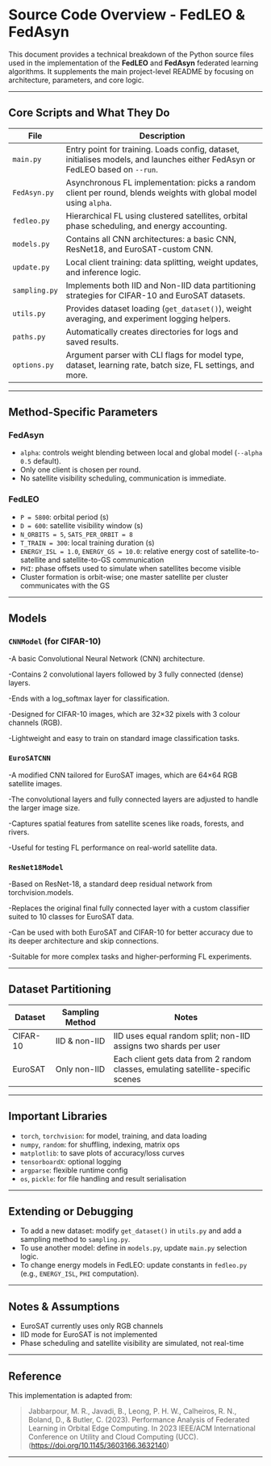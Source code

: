 # Source Code Overview - FedLEO & FedAsyn

This document provides a technical breakdown of the Python source files used in the implementation of the **FedLEO** and **FedAsyn** federated learning algorithms. It supplements the main project-level README by focusing on architecture, parameters, and core logic.

---

## Core Scripts and What They Do

| File           | Description |
|----------------|-------------|
| `main.py`      | Entry point for training. Loads config, dataset, initialises models, and launches either FedAsyn or FedLEO based on `--run`. |
| `FedAsyn.py`   | Asynchronous FL implementation: picks a random client per round, blends weights with global model using `alpha`. |
| `fedleo.py`    | Hierarchical FL using clustered satellites, orbital phase scheduling, and energy accounting. |
| `models.py`    | Contains all CNN architectures: a basic CNN, ResNet18, and EuroSAT-custom CNN. |
| `update.py`    | Local client training: data splitting, weight updates, and inference logic. |
| `sampling.py`  | Implements both IID and Non-IID data partitioning strategies for CIFAR-10 and EuroSAT datasets. |
| `utils.py`     | Provides dataset loading (`get_dataset()`), weight averaging, and experiment logging helpers. |
| `paths.py`     | Automatically creates directories for logs and saved results. |
| `options.py`   | Argument parser with CLI flags for model type, dataset, learning rate, batch size, FL settings, and more. |

---

## Method-Specific Parameters

### FedAsyn

- `alpha`: controls weight blending between local and global model (`--alpha 0.5` default).
- Only one client is chosen per round.
- No satellite visibility scheduling, communication is immediate.

### FedLEO

- `P = 5800`: orbital period (s)
- `D = 600`: satellite visibility window (s)
- `N_ORBITS = 5`, `SATS_PER_ORBIT = 8`
- `T_TRAIN = 300`: local training duration (s)
- `ENERGY_ISL = 1.0`, `ENERGY_GS = 10.0`: relative energy cost of satellite-to-satellite and satellite-to-GS communication
- `PHI`: phase offsets used to simulate when satellites become visible
- Cluster formation is orbit-wise; one master satellite per cluster communicates with the GS

---

## Models

### `CNNModel` (for CIFAR-10)
-A basic Convolutional Neural Network (CNN) architecture.

-Contains 2 convolutional layers followed by 3 fully connected (dense) layers.

-Ends with a log_softmax layer for classification.

-Designed for CIFAR-10 images, which are 32×32 pixels with 3 colour channels (RGB).

-Lightweight and easy to train on standard image classification tasks.

### `EuroSATCNN`
-A modified CNN tailored for EuroSAT images, which are 64×64 RGB satellite images.

-The convolutional layers and fully connected layers are adjusted to handle the larger image size.

-Captures spatial features from satellite scenes like roads, forests, and rivers.

-Useful for testing FL performance on real-world satellite data.



### `ResNet18Model`
-Based on ResNet-18, a standard deep residual network from torchvision.models.

-Replaces the original final fully connected layer with a custom classifier suited to 10 classes for EuroSAT data.

-Can be used with both EuroSAT and CIFAR-10 for better accuracy due to its deeper architecture and skip connections.

-Suitable for more complex tasks and higher-performing FL experiments.


---

## Dataset Partitioning

| Dataset   | Sampling Method | Notes |
|-----------|------------------|-------|
| CIFAR-10  | IID & non-IID    | IID uses equal random split; non-IID assigns two shards per user |
| EuroSAT   | Only non-IID     | Each client gets data from 2 random classes, emulating satellite-specific scenes |

---

## Important Libraries

- `torch`, `torchvision`: for model, training, and data loading
- `numpy`, `random`: for shuffling, indexing, matrix ops
- `matplotlib`: to save plots of accuracy/loss curves
- `tensorboardX`: optional logging
- `argparse`: flexible runtime config
- `os`, `pickle`: for file handling and result serialisation

---

## Extending or Debugging

- To add a new dataset: modify `get_dataset()` in `utils.py` and add a sampling method to `sampling.py`.
- To use another model: define in `models.py`, update `main.py` selection logic.
- To change energy models in FedLEO: update constants in `fedleo.py` (e.g., `ENERGY_ISL`, `PHI` computation).

---

## Notes & Assumptions

- EuroSAT currently uses only RGB channels
- IID mode for EuroSAT is not implemented
- Phase scheduling and satellite visibility are simulated, not real-time

---

## Reference

This implementation is adapted from:

> Jabbarpour, M. R., Javadi, B., Leong, P. H. W., Calheiros, R. N., Boland, D., & Butler, C. (2023). Performance Analysis of Federated Learning in Orbital Edge Computing. In 2023 IEEE/ACM International Conference on Utility and Cloud Computing (UCC).(https://doi.org/10.1145/3603166.3632140)

---
